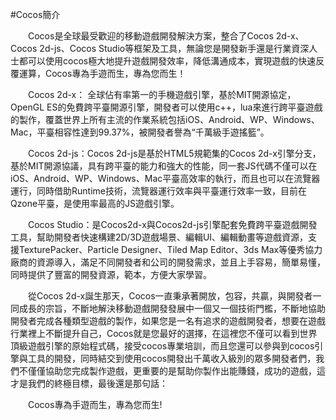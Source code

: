 #Cocos簡介

   &emsp;&emsp;Cocos是全球最受歡迎的移動遊戲開發解決方案，整合了Cocos 2d-x、Cocos 2d-js、Cocos Studio等框架及工具，無論您是開發新手還是行業資深人士都可以使用cocos極大地提升遊戲開發效率，降低溝通成本，實現遊戲的快速反覆運算，Cocos專為手遊而生，專為您而生！

   &emsp;&emsp;Cocos 2d-x： 全球佔有率第一的手機遊戲引擎，基於MIT開源協定，OpenGL ES的免費跨平臺開源引擎，開發者可以使用c++，lua來進行跨平臺遊戲的製作，覆蓋世界上所有主流的作業系統包括iOS、Android、WP、Windows、Mac，平臺相容性達到99.37%，被開發者譽為“千萬級手遊搖籃”。  
  
   &emsp;&emsp;Cocos 2d-js：Cocos 2d-js是基於HTML5規範集的Cocos 2d-x引擎分支，基於MIT開源協議，具有跨平臺的能力和強大的性能，同一套JS代碼不僅可以在iOS、Android、WP、Windows、Mac平臺高效率的執行，而且也可以在流覽器運行，同時借助Runtime技術，流覽器運行效率與平臺運行效率一致，目前在Qzone平臺，是使用率最高的JS遊戲引擎。

   &emsp;&emsp;Cocos Studio：是Cocos2d-x與Cocos2d-js引擎配套免費跨平臺遊戲開發工具，幫助開發者快速構建2D/3D遊戲場景、編輯UI、編輯動畫等遊戲資源，支援TexturePacker、Particle Designer、Tiled Map Editor、3ds Max等優秀協力廠商的資源導入，滿足不同開發者和公司的開發需求，並且上手容易，簡單易懂，同時提供了豐富的開發資源，範本，方便大家學習。

   &emsp;&emsp;從Cocos 2d-x誕生那天，Cocos一直秉承著開放，包容，共贏，與開發者一同成長的宗旨，不斷地解決移動遊戲開發發展中一個又一個技術門檻，不斷地協助開發者完成各種類型遊戲的製作，如果您是一名有追求的遊戲開發者，想要在遊戲行業裡上不斷提升自己，Cocos就是您最好的選擇，在這裡您不僅可以看到世界頂級遊戲引擎的原始程式碼，接受cocos專業培訓，而且您還可以參與到cocos引擎與工具的開發，同時結交到使用cocos開發出千萬收入級別的眾多開發者們，我們不僅僅協助您完成製作遊戲，更重要的是幫助你製作出能賺錢，成功的遊戲，這才是我們的終極目標，最後還是那句話：
  
   &emsp;&emsp;Cocos專為手遊而生，專為您而生!






